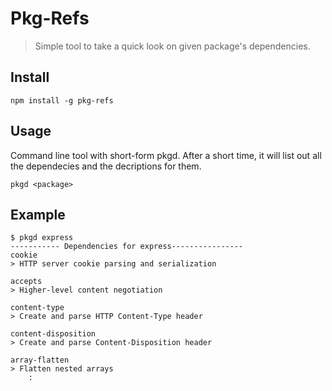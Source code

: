 # Pkg-Refs
> Simple tool to take a quick look on given package's dependencies.

## Install
```shell
npm install -g pkg-refs
```

## Usage
Command line tool with short-form pkgd. After a short time, it will list out all the dependecies and the decriptions for them.
```shell
pkgd <package>
```

## Example
```shell
$ pkgd express
----------- Dependencies for express----------------
cookie
> HTTP server cookie parsing and serialization

accepts
> Higher-level content negotiation

content-type
> Create and parse HTTP Content-Type header

content-disposition
> Create and parse Content-Disposition header

array-flatten
> Flatten nested arrays
    :
```